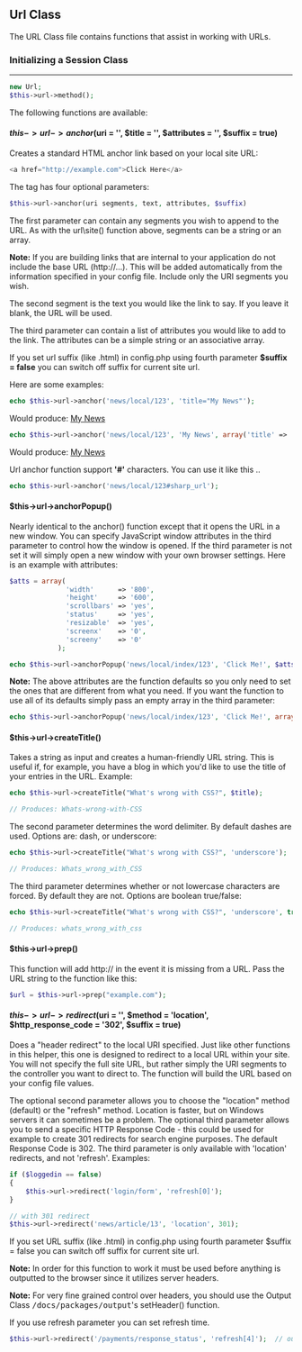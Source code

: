 ## Url Class

The URL Class file contains functions that assist in working with URLs.

### Initializing a Session Class

------

```php
new Url;
$this->url->method();
```

The following functions are available:

#### $this->url->anchor($uri = '', $title = '', $attributes = '', $suffix = true)

Creates a standard HTML anchor link based on your local site URL:

```php
<a href="http://example.com">Click Here</a>
```

The tag has four optional parameters:

```php
$this->url->anchor(uri segments, text, attributes, $suffix)
```

The first parameter can contain any segments you wish to append to the URL. As with the url\site() function above, segments can be a string or an array.

**Note:** If you are building links that are internal to your application do not include the base URL (http://...). This will be added automatically from the information specified in your config file. Include only the URI segments you wish.

The second segment is the text you would like the link to say. If you leave it blank, the URL will be used.

The third parameter can contain a list of attributes you would like to add to the link. The attributes can be a simple string or an associative array.

If you set url suffix (like .html) in config.php using fourth parameter **$suffix = false** you can switch off suffix for current site url.

Here are some examples:

```php
echo $this->url->anchor('news/local/123', 'title="My News"');
```

Would produce: <a href="news/local/123" title="My News">My News</a>

```php
echo $this->url->anchor('news/local/123', 'My News', array('title' => 'The best news!'));
```

Would produce: <a href="news/local/123" title="The best news!">My News</a>

Url anchor function support **'#'** characters. You can use it like this ..

```php
echo $this->url->anchor('news/local/123#sharp_url');
```

#### $this->url->anchorPopup()

Nearly identical to the anchor() function except that it opens the URL in a new window. You can specify JavaScript window attributes in the third parameter to control how the window is opened. If the third parameter is not set it will simply open a new window with your own browser settings. Here is an example with attributes:

```php
$atts = array(
              'width'      => '800',
              'height'     => '600',
              'scrollbars' => 'yes',
              'status'     => 'yes',
              'resizable'  => 'yes',
              'screenx'    => '0',
              'screeny'    => '0'
            );

echo $this->url->anchorPopup('news/local/index/123', 'Click Me!', $atts);
```

**Note:** The above attributes are the function defaults so you only need to set the ones that are different from what you need. If you want the function to use all of its defaults simply pass an empty array in the third parameter:

```php
echo $this->url->anchorPopup('news/local/index/123', 'Click Me!', array());
```

#### $this->url->createTitle()

Takes a string as input and creates a human-friendly URL string. This is useful if, for example, you have a blog in which you'd like to use the title of your entries in the URL. Example:

```php
echo $this->url->createTitle("What's wrong with CSS?", $title);

// Produces: Whats-wrong-with-CSS
```

The second parameter determines the word delimiter. By default dashes are used. Options are: dash, or underscore:

```php
echo $this->url->createTitle("What's wrong with CSS?", 'underscore');

// Produces: Whats_wrong_with_CSS
```

The third parameter determines whether or not lowercase characters are forced. By default they are not. Options are boolean true/false:

```php
echo $this->url->createTitle("What's wrong with CSS?", 'underscore', true);

// Produces: whats_wrong_with_css
```

#### $this->url->prep()

This function will add http:// in the event it is missing from a URL. Pass the URL string to the function like this:

```php
$url = $this->url->prep("example.com");
```

#### $this->url->redirect($uri = '', $method = 'location', $http_response_code = '302', $suffix = true)

Does a "header redirect" to the local URI specified. Just like other functions in this helper, this one is designed to redirect to a local URL within your site. You will not specify the full site URL, but rather simply the URI segments to the controller you want to direct to. The function will build the URL based on your config file values.

The optional second parameter allows you to choose the "location" method (default) or the "refresh" method. Location is faster, but on Windows servers it can sometimes be a problem. The optional third parameter allows you to send a specific HTTP Response Code - this could be used for example to create 301 redirects for search engine purposes. The default Response Code is 302. The third parameter is only available with 'location' redirects, and not 'refresh'. Examples:

```php
if ($loggedin == false)
{
	$this->url->redirect('login/form', 'refresh[0]');
}

// with 301 redirect
$this->url->redirect('news/article/13', 'location', 301);
```

If you set URL suffix (like .html) in config.php using fourth parameter $suffix = false you can switch off suffix for current site url.

**Note:** In order for this function to work it must be used before anything is outputted to the browser since it utilizes server headers.

**Note:** For very fine grained control over headers, you should use the Output Class <kbd>/docs/packages/output</kbd>'s setHeader() function.

If you use refresh parameter you can set refresh time.

```php
$this->url->redirect('/payments/response_status', 'refresh[4]');  // output  header("Refresh:4;url=/payments/response_status");
```